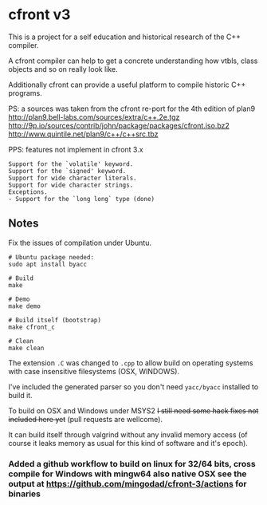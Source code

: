 
cfront v3
=========

This is a project for a self education and historical research of the
C++ compiler. 

A cfront compiler can help to get a concrete understanding how
vtbls, class objects and so on really look like.

Additionally cfront can provide a useful platform to compile historic C++
programs.


PS: a sources was taken from the cfront re-port for the 4th edition of plan9
    http://plan9.bell-labs.com/sources/extra/c++.2e.tgz
    http://9p.io/sources/contrib/john/package/packages/cfront.iso.bz2
    http://www.quintile.net/plan9/c++/c++src.tbz

PPS: features not implement in cfront 3.x

    Support for the `volatile' keyword.
    Support for the `signed' keyword.
    Support for wide character literals.
    Support for wide character strings.
    Exceptions.
    - Support for the `long long` type (done)

## Notes

Fix the issues of compilation under Ubuntu.

    # Ubuntu package needed:
    sudo apt install byacc

    # Build
    make

    # Demo
    make demo

    # Build itself (bootstrap)
    make cfront_c

    # Clean
    make clean

The extension `.C` was changed to `.cpp` to allow build on operating systems with case insensitive filesystems (OSX, WINDOWS).

I've included the generated parser so you don't need `yacc/byacc` installed to build it.

To build on OSX and Windows under MSYS2 <s>I still need some hack fixes not included here yet</s> (pull requests are wellcome).

It can build itself through valgrind without any invalid memory access (of course it leaks memory as usual for this kind of software and it's epoch).

### Added a github workflow to build on linux for 32/64 bits, cross compile for Windows with mingw64 also native OSX see the output at https://github.com/mingodad/cfront-3/actions for binaries

